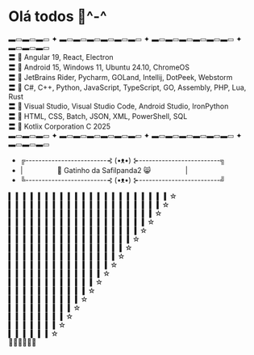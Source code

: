 # Olá todos 👋^-^

▬▭▬▭▬▭ ✦ ▬▭▬▭▬▭▬▭▬▭▬▭ ✦ ▬▭▬▭▬▭▬▭▬▭▬▭ ✦ ▬▭▬▭▬▭                    
〓 🩷 Angular 19, React, Electron                          
〓 🩷 Android 15, Windows 11, Ubuntu 24.10, ChromeOS                                
〓 🩷 JetBrains Rider, Pycharm, GOLand, Intellij, DotPeek, Webstorm                  
〓 🩷 C#, C++, Python, JavaScript, TypeScript, GO, Assembly, PHP, Lua, Rust                         
〓 🩷 Visual Studio, Visual Studio Code, Android Studio, IronPython                        
〓 🩷 HTML, CSS, Batch, JSON, XML, PowerShell, SQL                              
〓 🩷 Kotlix Corporation C 2025                                   
▬▭▬▭▬▭ ✦ ▬▭▬▭▬▭▬▭▬▭▬▭ ✦ ▬▭▬▭▬▭▬▭▬▭▬▭ ✦ ▬▭▬▭▬▭

* ╔-------------------------⊰ (•ᴥ•) ⊱-------------------------╗
* |ㅤ ㅤㅤㅤㅤ🩷 Gatinho da Safilpanda2 😸ㅤㅤㅤ ㅤㅤ|
* ╚-------------------------⊰ (•ᴥ•) ⊱-------------------------╝

▍ ▍ ▍ ▍ ▍ ▍ ▍ ▍ ▍ ▍ ▍ ▍ ▍ ▍ ▍ ▍ ▍ ▍ ▍ ▍ ▍ ▍☆                                                                                                                
▍ ▍ ▍ ▍ ▍ ▍ ▍ ▍ ▍ ▍ ▍ ▍ ▍ ▍ ▍ ▍ ▍ ▍ ▍ ▍ ▍☆                                                                                                
▍ ▍ ▍ ▍ ▍ ▍ ▍ ▍ ▍ ▍ ▍ ▍ ▍ ▍ ▍ ▍ ▍ ▍ ▍ ▍☆                                                                                      
▍ ▍ ▍ ▍ ▍ ▍ ▍ ▍ ▍ ▍ ▍ ▍ ▍ ▍ ▍ ▍ ▍ ▍ ▍☆                                                                        
▍ ▍ ▍ ▍ ▍ ▍ ▍ ▍ ▍ ▍ ▍ ▍ ▍ ▍ ▍ ▍ ▍ ▍☆                                                                                      
▍ ▍ ▍ ▍ ▍ ▍ ▍ ▍ ▍ ▍ ▍ ▍ ▍ ▍ ▍ ▍ ▍☆                                                                          
▍ ▍ ▍ ▍ ▍ ▍ ▍ ▍ ▍ ▍ ▍ ▍ ▍ ▍ ▍ ▍☆                                                                        
▍ ▍ ▍ ▍ ▍ ▍ ▍ ▍ ▍ ▍ ▍ ▍ ▍ ▍ ▍☆                                                                            
▍ ▍ ▍ ▍ ▍ ▍ ▍ ▍ ▍ ▍ ▍ ▍ ▍ ▍☆                                                                                                                                                
▍ ▍ ▍ ▍ ▍ ▍ ▍ ▍ ▍ ▍ ▍ ▍ ▍☆                                                                                                                                                                   
▍ ▍ ▍ ▍ ▍ ▍ ▍ ▍ ▍ ▍ ▍ ▍☆                                                                                                 
▍ ▍ ▍ ▍ ▍ ▍ ▍ ▍ ▍ ▍ ▍☆                                                                                                    
▍ ▍ ▍ ▍ ▍ ▍ ▍ ▍ ▍ ▍☆                                                                                                                                          
▍ ▍ ▍ ▍ ▍ ▍ ▍ ▍ ▍☆                                                                                          
▍ ▍ ▍ ▍ ▍ ▍ ▍ ▍☆                                                                                                                                                   
▍ ▍ ▍ ▍ ▍ ▍ ▍☆                                                                                                   
▍ ▍ ▍ ▍ ▍ ▍☆                                                                                                               
🩷🩷🩷🩷🩷🩷
